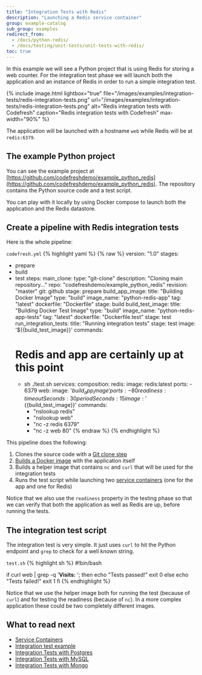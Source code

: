 ```yaml
---
title: "Integration Tests with Redis"
description: "Launching a Redis service container"
group: example-catalog
sub_group: examples
redirect_from:
  - /docs/python-redis/
  - /docs/testing/unit-tests/unit-tests-with-redis/   
toc: true
---
```


In this example we will see a Python project that is using Redis for storing a web counter. For the integration test phase we will launch both the application and an instance of Redis in order to run a simple integration test.

{% include image.html 
lightbox="true" 
file="/images/examples/integration-tests/redis-integration-tests.png"
url="/images/examples/integration-tests/redis-integration-tests.png"
alt="Redis integration tests with Codefresh"
caption="Redis integration tests with Codefresh"
max-width="90%"
%}

The application will be launched with a hostname `web` while Redis will be at `redis:6379`.

## The example Python project

You can see the example project at [https://github.com/codefreshdemo/example_python_redis](https://github.com/codefreshdemo/example_python_redis). The repository contains the Python source code and a test script.

You can play with it locally by using Docker compose to launch both the application and the Redis datastore. 

## Create a pipeline with Redis integration tests

Here is the whole pipeline:

 `codefresh.yml`
{% highlight yaml %}
{% raw %}
version: "1.0"
stages:
  - prepare
  - build
  - test
steps:
  main_clone:
    type: "git-clone"
    description: "Cloning main repository..."
    repo: "codefreshdemo/example_python_redis"
    revision: "master"
    git: github
    stage: prepare
  build_app_image:
    title: "Building Docker Image"
    type: "build"
    image_name: "python-redis-app"
    tag: "latest"
    dockerfile: "Dockerfile"
    stage: build
  build_test_image:
    title: "Building Docker Test Image"
    type: "build"
    image_name: "python-redis-app-tests"
    tag: "latest"
    dockerfile: "Dockerfile.test"
    stage: test
  run_integration_tests:
    title: "Running integration tests"
    stage: test
    image: '${{build_test_image}}'
    commands:
      # Redis and app are certainly up at this point
      - sh ./test.sh
    services:
      composition:
        redis:
          image: redis:latest
          ports:
            - 6379
        web:
          image: '${{build_app_image}}'
          ports:
            - 80
      readiness:
        timeoutSeconds: 30
        periodSeconds: 15
        image: '${{build_test_image}}'
        commands:
          - "nslookup redis"
          - "nslookup web"
          - "nc -z redis 6379"
          - "nc -z web 80"
{% endraw %}
{% endhighlight %}

This pipeline does the following:

1. Clones the source code with a [Git clone step]({{site.baseurl}}/docs/pipelines/steps/git-clone/)
1. [Builds a Docker image]({{site.baseurl}}/docs/pipelines/steps/build/) with the application itself
1. Builds a helper image that contains `nc` and `curl` that will be used for the integration tests
1. Runs the test script while launching two [service containers]({{site.baseurl}}/docs/pipelines/service-containers/) (one for the app and one for Redis)

Notice that we also use the `readiness` property in the testing phase so that we can verify that both the application
as well as Redis are up, before running the tests.

## The integration test script

The integration test is very simple. It just uses `curl` to hit the Python endpoint and `grep` to check for a well known string.

  `test.sh`
{% highlight sh %}
#!bin/bash

if curl web | grep -q '<b>Visits:</b> '; then
  echo "Tests passed!"
  exit 0
else
  echo "Tests failed!"
  exit 1
fi
{% endhighlight %} 

Notice that we use the helper image both for running the test (because of `curl`) and for testing the readiness (because of `nc`). In a more complex application these could be two completely different images.

## What to read next

- [Service Containers]({{site.baseurl}}/docs/pipelines/service-containers/)
- [Integration test example]({{site.baseurl}}/docs/yaml-examples/examples/run-integration-tests/)
- [Integration Tests with Postgres]({{site.baseurl}}/docs/yaml-examples/examples/integration-tests-with-postgres/)
- [Integration Tests with MySQL]({{site.baseurl}}/docs/yaml-examples/examples/integration-tests-with-mysql/)
- [Integration Tests with Mongo]({{site.baseurl}}/docs/yaml-examples/examples/integration-tests-with-mongo/)
